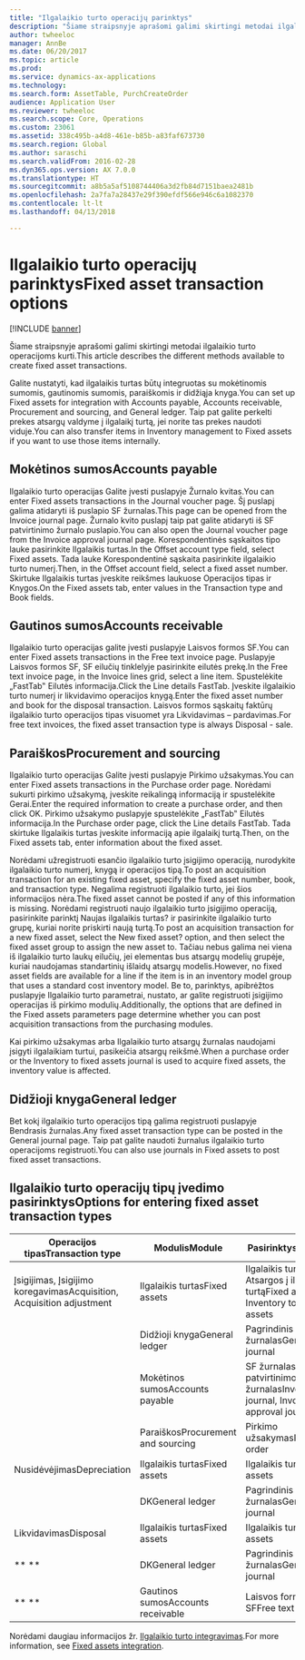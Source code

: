 ```yaml
---
title: "Ilgalaikio turto operacijų parinktys"
description: "Šiame straipsnyje aprašomi galimi skirtingi metodai ilgalaikio turto operacijoms kurti."
author: twheeloc
manager: AnnBe
ms.date: 06/20/2017
ms.topic: article
ms.prod: 
ms.service: dynamics-ax-applications
ms.technology: 
ms.search.form: AssetTable, PurchCreateOrder
audience: Application User
ms.reviewer: twheeloc
ms.search.scope: Core, Operations
ms.custom: 23061
ms.assetid: 338c495b-a4d8-461e-b85b-a83faf673730
ms.search.region: Global
ms.author: saraschi
ms.search.validFrom: 2016-02-28
ms.dyn365.ops.version: AX 7.0.0
ms.translationtype: HT
ms.sourcegitcommit: a8b5a5af5108744406a3d2fb84d7151baea2481b
ms.openlocfilehash: 2a7fa7a28437e29f390efdf566e946c6a1082370
ms.contentlocale: lt-lt
ms.lasthandoff: 04/13/2018

---
```


# <a name="fixed-asset-transaction-options"></a><span data-ttu-id="73151-103">Ilgalaikio turto operacijų parinktys</span><span class="sxs-lookup"><span data-stu-id="73151-103">Fixed asset transaction options</span></span>

[!INCLUDE [banner](../includes/banner.md)]

<span data-ttu-id="73151-104">Šiame straipsnyje aprašomi galimi skirtingi metodai ilgalaikio turto operacijoms kurti.</span><span class="sxs-lookup"><span data-stu-id="73151-104">This article describes the different methods available to create fixed asset transactions.</span></span>

<span data-ttu-id="73151-105">Galite nustatyti, kad ilgalaikis turtas būtų integruotas su mokėtinomis sumomis, gautinomis sumomis, paraiškomis ir didžiąja knyga.</span><span class="sxs-lookup"><span data-stu-id="73151-105">You can set up Fixed assets for integration with Accounts payable, Accounts receivable, Procurement and sourcing, and General ledger.</span></span> <span data-ttu-id="73151-106">Taip pat galite perkelti prekes atsargų valdyme į ilgalaikį turtą, jei norite tas prekes naudoti viduje.</span><span class="sxs-lookup"><span data-stu-id="73151-106">You can also transfer items in Inventory management to Fixed assets if you want to use those items internally.</span></span>

## <a name="accounts-payable"></a><span data-ttu-id="73151-107">Mokėtinos sumos</span><span class="sxs-lookup"><span data-stu-id="73151-107">Accounts payable</span></span>
<span data-ttu-id="73151-108">Ilgalaikio turto operacijas Galite įvesti puslapyje Žurnalo kvitas.</span><span class="sxs-lookup"><span data-stu-id="73151-108">You can enter Fixed assets transactions in the Journal voucher page.</span></span> <span data-ttu-id="73151-109">Šį puslapį galima atidaryti iš puslapio SF žurnalas.</span><span class="sxs-lookup"><span data-stu-id="73151-109">This page can be opened from the Invoice journal page.</span></span> <span data-ttu-id="73151-110">Žurnalo kvito puslapį taip pat galite atidaryti iš SF patvirtinimo žurnalo puslapio.</span><span class="sxs-lookup"><span data-stu-id="73151-110">You can also open the Journal voucher page from the Invoice approval journal page.</span></span> <span data-ttu-id="73151-111">Korespondentinės sąskaitos tipo lauke pasirinkite Ilgalaikis turtas.</span><span class="sxs-lookup"><span data-stu-id="73151-111">In the Offset account type field, select Fixed assets.</span></span> <span data-ttu-id="73151-112">Tada lauke Korespondentinė sąskaita pasirinkite ilgalaikio turto numerį.</span><span class="sxs-lookup"><span data-stu-id="73151-112">Then, in the Offset account field, select a fixed asset number.</span></span> <span data-ttu-id="73151-113">Skirtuke Ilgalaikis turtas įveskite reikšmes laukuose Operacijos tipas ir Knygos.</span><span class="sxs-lookup"><span data-stu-id="73151-113">On the Fixed assets tab, enter values in the Transaction type and Book fields.</span></span>

## <a name="accounts-receivable"></a><span data-ttu-id="73151-114">Gautinos sumos</span><span class="sxs-lookup"><span data-stu-id="73151-114">Accounts receivable</span></span>
<span data-ttu-id="73151-115">Ilgalaikio turto operacijas galite įvesti puslapyje Laisvos formos SF.</span><span class="sxs-lookup"><span data-stu-id="73151-115">You can enter Fixed assets transactions in the Free text invoice page.</span></span>  <span data-ttu-id="73151-116">Puslapyje Laisvos formos SF, SF eilučių tinklelyje pasirinkite eilutės prekę.</span><span class="sxs-lookup"><span data-stu-id="73151-116">In the Free text invoice page, in the Invoice lines grid, select a line item.</span></span> <span data-ttu-id="73151-117">Spustelėkite „FastTab‟ Eilutės informacija.</span><span class="sxs-lookup"><span data-stu-id="73151-117">Click the Line details FastTab.</span></span> <span data-ttu-id="73151-118">Įveskite ilgalaikio turto numerį ir likvidavimo operacijos knygą.</span><span class="sxs-lookup"><span data-stu-id="73151-118">Enter the fixed asset number and book for the disposal transaction.</span></span> <span data-ttu-id="73151-119">Laisvos formos sąskaitų faktūrų ilgalaikio turto operacijos tipas visuomet yra Likvidavimas – pardavimas.</span><span class="sxs-lookup"><span data-stu-id="73151-119">For free text invoices, the fixed asset transaction type is always Disposal - sale.</span></span>

## <a name="procurement-and-sourcing"></a><span data-ttu-id="73151-120">Paraiškos</span><span class="sxs-lookup"><span data-stu-id="73151-120">Procurement and sourcing</span></span>
<span data-ttu-id="73151-121">Ilgalaikio turto operacijas Galite įvesti puslapyje Pirkimo užsakymas.</span><span class="sxs-lookup"><span data-stu-id="73151-121">You can enter Fixed assets transactions in the Purchase order page.</span></span> <span data-ttu-id="73151-122">Norėdami sukurti pirkimo užsakymą, įveskite reikalingą informaciją ir spustelėkite Gerai.</span><span class="sxs-lookup"><span data-stu-id="73151-122">Enter the required information to create a purchase order, and then click OK.</span></span> <span data-ttu-id="73151-123">Pirkimo užsakymo puslapyje spustelėkite „FastTab‟ Eilutės informacija.</span><span class="sxs-lookup"><span data-stu-id="73151-123">In the Purchase order page, click the Line details FastTab.</span></span> <span data-ttu-id="73151-124">Tada skirtuke Ilgalaikis turtas įveskite informaciją apie ilgalaikį turtą.</span><span class="sxs-lookup"><span data-stu-id="73151-124">Then, on the Fixed assets tab, enter information about the fixed asset.</span></span> 

<span data-ttu-id="73151-125">Norėdami užregistruoti esančio ilgalaikio turto įsigijimo operaciją, nurodykite ilgalaikio turto numerį, knygą ir operacijos tipą.</span><span class="sxs-lookup"><span data-stu-id="73151-125">To post an acquisition transaction for an existing fixed asset, specify the fixed asset number, book, and transaction type.</span></span> <span data-ttu-id="73151-126">Negalima registruoti ilgalaikio turto, jei šios informacijos nėra.</span><span class="sxs-lookup"><span data-stu-id="73151-126">The fixed asset cannot be posted if any of this information is missing.</span></span> <span data-ttu-id="73151-127">Norėdami registruoti naujo ilgalaikio turto įsigijimo operaciją, pasirinkite parinktį Naujas ilgalaikis turtas? ir pasirinkite ilgalaikio turto grupę, kuriai norite priskirti naują turtą.</span><span class="sxs-lookup"><span data-stu-id="73151-127">To post an acquisition transaction for a new fixed asset, select the New fixed asset? option, and then select the fixed asset group to assign the new asset to.</span></span> <span data-ttu-id="73151-128">Tačiau nebus galima nei viena iš ilgalaikio turto laukų eilučių, jei elementas bus atsargų modelių grupėje, kuriai naudojamas standartinių išlaidų atsargų modelis.</span><span class="sxs-lookup"><span data-stu-id="73151-128">However, no fixed asset fields are available for a line if the item is in an inventory model group that uses a standard cost inventory model.</span></span> <span data-ttu-id="73151-129">Be to, parinktys, apibrėžtos puslapyje Ilgalaikio turto parametrai, nustato, ar galite registruoti įsigijimo operacijas iš pirkimo modulių.</span><span class="sxs-lookup"><span data-stu-id="73151-129">Additionally, the options that are defined in the Fixed assets parameters page determine whether you can post acquisition transactions from the purchasing modules.</span></span> 

<span data-ttu-id="73151-130">Kai pirkimo užsakymas arba Ilgalaikio turto atsargų žurnalas naudojami įsigyti ilgalaikiam turtui, pasikeičia atsargų reikšmė.</span><span class="sxs-lookup"><span data-stu-id="73151-130">When a purchase order or the Inventory to fixed assets journal is used to acquire fixed assets, the inventory value is affected.</span></span>

## <a name="general-ledger"></a><span data-ttu-id="73151-131">Didžioji knyga</span><span class="sxs-lookup"><span data-stu-id="73151-131">General ledger</span></span>
<span data-ttu-id="73151-132">Bet kokį ilgalaikio turto operacijos tipą galima registruoti puslapyje Bendrasis žurnalas.</span><span class="sxs-lookup"><span data-stu-id="73151-132">Any fixed asset transaction type can be posted in the General journal page.</span></span> <span data-ttu-id="73151-133">Taip pat galite naudoti žurnalus ilgalaikio turto operacijoms registruoti.</span><span class="sxs-lookup"><span data-stu-id="73151-133">You can also use journals in Fixed assets to post fixed asset transactions.</span></span>

## <a name="options-for-entering-fixed-asset-transaction-types"></a><span data-ttu-id="73151-134">Ilgalaikio turto operacijų tipų įvedimo pasirinktys</span><span class="sxs-lookup"><span data-stu-id="73151-134">Options for entering fixed asset transaction types</span></span>


| <span data-ttu-id="73151-135">Operacijos tipas</span><span class="sxs-lookup"><span data-stu-id="73151-135">Transaction type</span></span>                    | <span data-ttu-id="73151-136">Modulis</span><span class="sxs-lookup"><span data-stu-id="73151-136">Module</span></span>                   | <span data-ttu-id="73151-137">Pasirinktys</span><span class="sxs-lookup"><span data-stu-id="73151-137">Options</span></span>                                   |
|-------------------------------------|--------------------------|-------------------------------------------|
| <span data-ttu-id="73151-138">Įsigijimas, Įsigijimo koregavimas</span><span class="sxs-lookup"><span data-stu-id="73151-138">Acquisition, Acquisition adjustment</span></span> | <span data-ttu-id="73151-139">Ilgalaikis turtas</span><span class="sxs-lookup"><span data-stu-id="73151-139">Fixed assets</span></span>             | <span data-ttu-id="73151-140">Ilgalaikis turtas, Atsargos į ilgalaikį turtą</span><span class="sxs-lookup"><span data-stu-id="73151-140">Fixed assets, Inventory to fixed assets</span></span>   |
|                                     | <span data-ttu-id="73151-141">Didžioji knyga</span><span class="sxs-lookup"><span data-stu-id="73151-141">General ledger</span></span>           | <span data-ttu-id="73151-142">Pagrindinis žurnalas</span><span class="sxs-lookup"><span data-stu-id="73151-142">General journal</span></span>                           |
|                                     | <span data-ttu-id="73151-143">Mokėtinos sumos</span><span class="sxs-lookup"><span data-stu-id="73151-143">Accounts payable</span></span>         | <span data-ttu-id="73151-144">SF žurnalas, SF patvirtinimo žurnalas</span><span class="sxs-lookup"><span data-stu-id="73151-144">Invoice journal, Invoice approval journal</span></span> |
|                                     | <span data-ttu-id="73151-145">Paraiškos</span><span class="sxs-lookup"><span data-stu-id="73151-145">Procurement and sourcing</span></span> | <span data-ttu-id="73151-146">Pirkimo užsakymas</span><span class="sxs-lookup"><span data-stu-id="73151-146">Purchase order</span></span>                            |
| <span data-ttu-id="73151-147">Nusidėvėjimas</span><span class="sxs-lookup"><span data-stu-id="73151-147">Depreciation</span></span>                        | <span data-ttu-id="73151-148">Ilgalaikis turtas</span><span class="sxs-lookup"><span data-stu-id="73151-148">Fixed assets</span></span>             | <span data-ttu-id="73151-149">Ilgalaikis turtas</span><span class="sxs-lookup"><span data-stu-id="73151-149">Fixed assets</span></span>                              |
|                                     | <span data-ttu-id="73151-150">DK</span><span class="sxs-lookup"><span data-stu-id="73151-150">General ledger</span></span>           | <span data-ttu-id="73151-151">Pagrindinis žurnalas</span><span class="sxs-lookup"><span data-stu-id="73151-151">General journal</span></span>                           |
| <span data-ttu-id="73151-152">Likvidavimas</span><span class="sxs-lookup"><span data-stu-id="73151-152">Disposal</span></span>                            | <span data-ttu-id="73151-153">Ilgalaikis turtas</span><span class="sxs-lookup"><span data-stu-id="73151-153">Fixed assets</span></span>             | <span data-ttu-id="73151-154">Ilgalaikis turtas</span><span class="sxs-lookup"><span data-stu-id="73151-154">Fixed assets</span></span>                              |
| <span data-ttu-id="73151-155">** **</span><span class="sxs-lookup"><span data-stu-id="73151-155">** **</span></span>                               | <span data-ttu-id="73151-156">DK</span><span class="sxs-lookup"><span data-stu-id="73151-156">General ledger</span></span>           | <span data-ttu-id="73151-157">Pagrindinis žurnalas</span><span class="sxs-lookup"><span data-stu-id="73151-157">General journal</span></span>                           |
| <span data-ttu-id="73151-158">** **</span><span class="sxs-lookup"><span data-stu-id="73151-158">** **</span></span>                               | <span data-ttu-id="73151-159">Gautinos sumos</span><span class="sxs-lookup"><span data-stu-id="73151-159">Accounts receivable</span></span>      | <span data-ttu-id="73151-160">Laisvos formos SF</span><span class="sxs-lookup"><span data-stu-id="73151-160">Free text invoice</span></span>                         |



<span data-ttu-id="73151-161">Norėdami daugiau informacijos žr. [Ilgalaikio turto integravimas](fixed-asset-integration.md).</span><span class="sxs-lookup"><span data-stu-id="73151-161">For more information, see [Fixed assets integration](fixed-asset-integration.md).</span></span>




